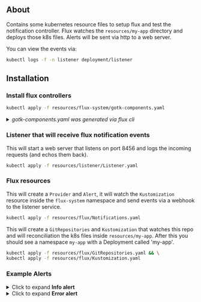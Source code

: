 ## About
Contains some kubernetes resource files to setup flux and test the notification controller.
Flux watches the `resources/my-app` directory and deploys those k8s files. Alerts will be sent via http to a web server.

You can view the events via:
```bash
kubectl logs -f -n listener deployment/listener
```

## Installation
### Install flux controllers
```bash
kubectl apply -f resources/flux-system/gotk-components.yaml
```

<details>
<summary><i>gotk-components.yaml was generated via flux cli</i></summary>

```bash
brew install fluxcd/tap/flux
flux check --pre
flux bootstrap github \
  --owner=BramMeerten \
  --repository=flux-notification-test \
  --branch=main \
  --path=./resources/ \
  --personal
```
</details>

### Listener that will receive flux notification events
This will start a web server that listens on port 8456 and logs the incoming requests (and echos them back).
```bash
kubectl apply -f resources/listener/Listener.yaml
```

### Flux resources
This will create a `Provider` and `Alert`, it will watch the `Kustomization` resource inside the `flux-system` namespace and send events via a webhook to the listener service.
```bash
kubectl apply -f resources/flux/Notifications.yaml
```

This will create a `GitRepositories` and `Kustomization` that watches this repo and will reconciliation the k8s files inside `resources/my-app`.
After this you should see a namespace `my-app` with a Deployment called 'my-app'.
```bash
kubectl apply -f resources/flux/GitRepositories.yaml && \
kubectl apply -f resources/flux/Kustomization.yaml
```

### Example Alerts
<details>
<summary>Click to expand <b>Info alert</b></summary>

```json
{
  "name": "echo-server",
  "hostname": "listener-5b78d57446-ww4k8",
  "pid": 1,
  "level": 30,
  "host": {
    "hostname": "listener.listener.svc.cluster.local",
    "ip": "::ffff:10.42.0.140",
    "ips": []
  },
  "http": {
    "method": "POST",
    "baseUrl": "",
    "originalUrl": "/",
    "protocol": "http"
  },
  "request": {
    "params": {},
    "query": {},
    "cookies": {},
    "body": {
      "involvedObject": {
        "kind": "Kustomization",
        "namespace": "flux-system",
        "name": "my-app-kustomization",
        "uid": "351d7dcc-a14b-4a58-b32b-c2e47a0d751d",
        "apiVersion": "kustomize.toolkit.fluxcd.io/v1",
        "resourceVersion": "19516"
      },
      "severity": "info",
      "timestamp": "2024-07-12T08:56:37Z",
      "message": "Namespace/my-app created\nDeployment/my-app/my-app created",
      "reason": "Progressing",
      "metadata": {
        "revision": "main@sha1:07a684d59d1bc9a58e0c0d07ed480812b2b9a29e"
      },
      "reportingController": "kustomize-controller",
      "reportingInstance": "kustomize-controller-6bc5d5b96-j9lw6"
    },
    "headers": {
      "host": "listener.listener.svc.cluster.local:8456",
      "user-agent": "Go-http-client/1.1",
      "content-length": "544",
      "content-type": "application/json",
      "gotk-component": "kustomize-controller",
      "accept-encoding": "gzip"
    }
  },
  "environment": {
    "PATH": "/usr/local/sbin:/usr/local/bin:/usr/sbin:/usr/bin:/sbin:/bin",
    "HOSTNAME": "listener-5b78d57446-ww4k8",
    "PORT": "80",
    "LISTENER_PORT_8456_TCP": "tcp://10.43.156.207:8456",
    "KUBERNETES_PORT_443_TCP_PROTO": "tcp",
    "KUBERNETES_PORT_443_TCP_ADDR": "10.43.0.1",
    "LISTENER_SERVICE_HOST": "10.43.156.207",
    "LISTENER_PORT_8456_TCP_PORT": "8456",
    "KUBERNETES_SERVICE_HOST": "10.43.0.1",
    "KUBERNETES_SERVICE_PORT_HTTPS": "443",
    "LISTENER_SERVICE_PORT": "8456",
    "LISTENER_PORT": "tcp://10.43.156.207:8456",
    "LISTENER_PORT_8456_TCP_PROTO": "tcp",
    "LISTENER_PORT_8456_TCP_ADDR": "10.43.156.207",
    "KUBERNETES_SERVICE_PORT": "443",
    "KUBERNETES_PORT_443_TCP": "tcp://10.43.0.1:443",
    "KUBERNETES_PORT_443_TCP_PORT": "443",
    "KUBERNETES_PORT": "tcp://10.43.0.1:443",
    "NODE_VERSION": "20.11.0",
    "YARN_VERSION": "1.22.19",
    "HOME": "/root"
  },
  "msg": "Fri, 12 Jul 2024 08:56:37 GMT | [POST] - http://listener.listener.svc.cluster.local:8456/",
  "time": "2024-07-12T08:56:37.078Z",
  "v": 0
}
```
</details>

<details>
<summary>Click to expand <b>Error alert</b></summary>

```json
{
  "name": "echo-server",
  "hostname": "listener-5b78d57446-ww4k8",
  "pid": 1,
  "level": 30,
  "host": {
    "hostname": "listener.listener.svc.cluster.local",
    "ip": "::ffff:10.42.0.140",
    "ips": []
  },
  "http": {
    "method": "POST",
    "baseUrl": "",
    "originalUrl": "/",
    "protocol": "http"
  },
  "request": {
    "params": {},
    "query": {},
    "cookies": {},
    "body": {
      "involvedObject": {
        "kind": "Kustomization",
        "namespace": "flux-system",
        "name": "my-app-kustomization",
        "uid": "351d7dcc-a14b-4a58-b32b-c2e47a0d751d",
        "apiVersion": "kustomize.toolkit.fluxcd.io/v1",
        "resourceVersion": "19365"
      },
      "severity": "error",
      "timestamp": "2024-07-12T08:54:33Z",
      "message": "kustomization path not found: stat /tmp/kustomization-644156964/cluster-resources/my-app: no such file or directory",
      "reason": "ArtifactFailed",
      "metadata": {
        "revision": "main@sha1:07a684d59d1bc9a58e0c0d07ed480812b2b9a29e"
      },
      "reportingController": "kustomize-controller",
      "reportingInstance": "kustomize-controller-6bc5d5b96-j9lw6"
    },
    "headers": {
      "host": "listener.listener.svc.cluster.local:8456",
      "user-agent": "Go-http-client/1.1",
      "content-length": "605",
      "content-type": "application/json",
      "gotk-component": "kustomize-controller",
      "accept-encoding": "gzip"
    }
  },
  "environment": {
    "PATH": "/usr/local/sbin:/usr/local/bin:/usr/sbin:/usr/bin:/sbin:/bin",
    "HOSTNAME": "listener-5b78d57446-ww4k8",
    "PORT": "80",
    "LISTENER_PORT_8456_TCP": "tcp://10.43.156.207:8456",
    "KUBERNETES_PORT_443_TCP_PROTO": "tcp",
    "KUBERNETES_PORT_443_TCP_ADDR": "10.43.0.1",
    "LISTENER_SERVICE_HOST": "10.43.156.207",
    "LISTENER_PORT_8456_TCP_PORT": "8456",
    "KUBERNETES_SERVICE_HOST": "10.43.0.1",
    "KUBERNETES_SERVICE_PORT_HTTPS": "443",
    "LISTENER_SERVICE_PORT": "8456",
    "LISTENER_PORT": "tcp://10.43.156.207:8456",
    "LISTENER_PORT_8456_TCP_PROTO": "tcp",
    "LISTENER_PORT_8456_TCP_ADDR": "10.43.156.207",
    "KUBERNETES_SERVICE_PORT": "443",
    "KUBERNETES_PORT_443_TCP": "tcp://10.43.0.1:443",
    "KUBERNETES_PORT_443_TCP_PORT": "443",
    "KUBERNETES_PORT": "tcp://10.43.0.1:443",
    "NODE_VERSION": "20.11.0",
    "YARN_VERSION": "1.22.19",
    "HOME": "/root"
  },
  "msg": "Fri, 12 Jul 2024 08:54:33 GMT | [POST] - http://listener.listener.svc.cluster.local:8456/",
  "time": "2024-07-12T08:54:33.793Z",
  "v": 0
}
```
</details>
